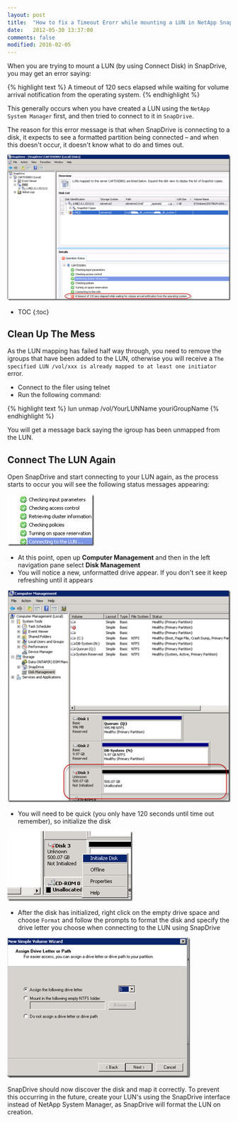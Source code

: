 ```yaml
---
layout: post
title:  "How to fix a Timeout Erorr while mounting a LUN in NetApp SnapDrive"
date:   2012-05-30 13:37:00
comments: false
modified: 2016-02-05
---
```


When you are trying to mount a LUN (by using Connect Disk) in SnapDrive, you may get an error saying:

{% highlight text %}
A timeout of 120 secs elapsed while waiting for volume arrival notification from the operating system.
{% endhighlight %}

This generally occurs when you have created a LUN using the `NetApp System Manager` first, and then tried to connect to it in `SnapDrive`.

The reason for this error message is that when SnapDrive is connecting to a disk, it expects to see a formatted partition being connected – and when this doesn't occur, it doesn't know what to do and times out.

![NetApp LUN Timeout](/images/posts/netapp_lun_timeout/01_netapp_lun_timeout.png "NetApp LUN Timeout")

* TOC
{:toc}

## Clean Up The Mess

As the LUN mapping has failed half way through, you need to remove the igroups that have been added to the LUN, otherwise you will receive a `The specified LUN /vol/xxx is already mapped to at least one initiator` error.

* Connect to the filer using telnet
* Run the following command:

{% highlight text %}
lun unmap /vol/YourLUNName youriGroupName
{% endhighlight %}

You will get a message back saying the igroup has been unmapped from the LUN.

## Connect The LUN Again

Open SnapDrive and start connecting to your LUN again, as the process starts to occur you will see the following status messages appearing:

![Connect the LUN Again](/images/posts/netapp_lun_timeout/02_connect_the_lun_again.png "Connect the LUN Again")

* At this point, open up **Computer Management** and then in the left navigation pane select **Disk Management**
* You will notice a new, unformatted drive appear. If you don't see it keep refreshing until it appears

![LUN Attached as Un-formatted Volume](/images/posts/netapp_lun_timeout/03_new_unformated_volume.png "LUN Attached as Un-formatted Volume")

* You will need to be quick (you only have 120 seconds until time out remember), so initialize the disk

![LUN Attached as Un-formatted Volume](/images/posts/netapp_lun_timeout/04_initialize_the_disk.png "LUN Attached as Un-formatted Volume")

* After the disk has initialized, right click on the empty drive space and choose `Format` and follow the prompts to format the disk and specify the drive letter you choose when connecting to the LUN using SnapDrive

![Format the Disk](/images/posts/netapp_lun_timeout/05_format_the_disk.png "Format the Disk")

SnapDrive should now discover the disk and map it correctly. To prevent this occurring in the future, create your LUN's using the SnapDrive interface instead of NetApp System Manager, as SnapDrive will format the LUN on creation.
